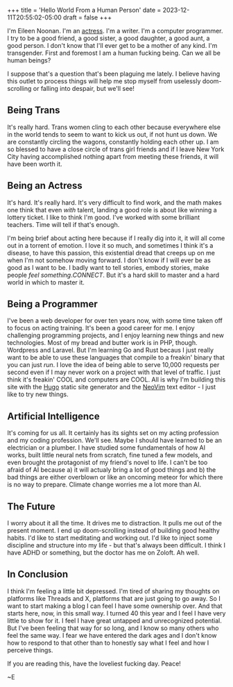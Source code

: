 +++
title = 'Hello World From a Human Person'
date = 2023-12-11T20:55:02-05:00
draft = false
+++

I'm Eileen Noonan. I'm an [actress](https://eileenmnoonan.com). I'm a writer. I'm a computer programmer. I try to be a good friend, a good sister, a good daughter, a good aunt, a good person. I don't know that I'll ever get to be a mother of any kind. I'm transgender. First and foremost I am a human fucking being. Can we all be human beings? 

I suppose that's a question that's been plaguing me lately. I believe having this outlet to process things will help me stop myself from uselessly doom-scrolling or falling into despair, but we'll see!

## Being Trans
It's really hard. Trans women cling to each other because everywhere else in the world tends to seem to want to kick us out, if not hunt us down. We are constantly circling the wagons, constantly holding each other up. I am so blessed to have a close circle of trans girl friends and if I leave New York City having accomplished nothing apart from meeting these friends, it will have been worth it. 

## Being an Actress
It's hard. It's really hard. It's very difficult to find work, and the math makes one think that even _with_ talent, landing a good role is about like winning a lottery ticket. I like to think I'm good. I've worked with some brilliant teachers. Time will tell if that's enough.

I'm being brief about acting here because if I really dig into it, it will all come out in a torrent of emotion. I love it so much, and sometimes I think it's a disease, to have this passion, this existential dread that creeps up on me when I'm not somehow moving forward. I don't know if I will ever be as good as I want to be. I badly want to tell stories, embody stories, make people _feel something_._CONNECT_. But it's a hard skill to master and a hard world in which to master it.    

## Being a Programmer
I've been a web developer for over ten years now, with some time taken off to focus on acting training. It's been a good career for me. I enjoy challenging programming projects, and I enjoy learning new things and new technologies. Most of my bread and butter work is in PHP, though. Wordpress and Laravel. But I'm learning Go and Rust becaus I just really want to be able to use these languages that compile to a freakin' binary that you can just _run_. I love the idea of being able to serve 10,000 requests per second even if I may never work on a project with that level of traffic. I just think it's freakin' COOL and computers are COOL. All is why I'm building this site with the [Hugo](gohugo.io) static site generator and the [NeoVim](neovim.io) text editor - I just like to try new things.  

## Artificial Intelligence
It's coming for us all. It certainly has its sights set on my acting profession and my coding profession. We'll see. Maybe I should have learned to be an electrician or a plumber. I have studied some fundamentals of how AI works, built little neural nets from scratch, fine tuned a few models, and even brought the protagonist of my friend's novel to life. I can't be too afraid of AI because a) it will actualy bring a lot of good things and b) the bad things are either overblown or like an oncoming meteor for which there is no way to prepare. Climate change worries me a lot more than AI. 

## The Future
I worry about it all the time. It drives me to distraction. It pulls me out of the present moment. I end up doom-scrolling instead of building good healthy habits. I'd like to start meditating and working out. I'd like to inject some discipline and structure into my life - but that's always been difficult. I think I have ADHD or something, but the doctor has me on Zoloft. Ah well. 

## In Conclusion
I think I'm feeling a little bit depressed. I'm tired of sharing my thoughts on platforms like Threads and X, platforms that are just going to go away. So I want to start making a blog I can feel I have some ownership over. And that starts here, now, in this small way. I turned 40 this year and I feel I have very little to show for it. I feel I have great untapped and unrecognized potential. But I've been feeling that way for so long, and I know so many others who feel the same way. I fear we have entered the dark ages and I don't know how to respond to that other than to honestly say what I feel and how I perceive things. 

If you are reading this, have the loveliest fucking day. Peace!

~E

